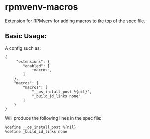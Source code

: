 # rpmvenv-macros

Extension for [RPMvenv](https://github.com/kevinconway/rpmvenv) for adding macros to the top of the spec file.

## Basic Usage:

A config such as:

```
{
     "extensions": {
        "enabled": [
            "macros",
        ]
    },
    "macros": {
        "macros": [
            "__os_install_post %{nil}",
            "_build_id_links none"
        ]
    }
}
```

Will produce the following lines in the spec file:

```
%define __os_install_post %{nil}
%define _build_id_links none
```